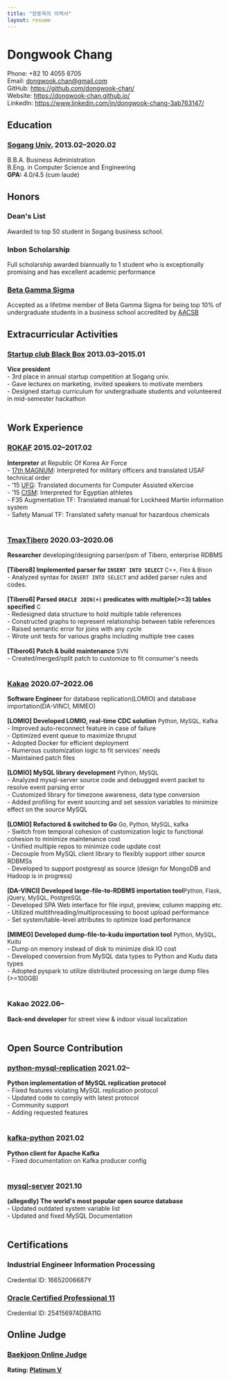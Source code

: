 ```yaml
---
title: "장동욱의 이력서"
layout: resume
---
```


# Dongwook Chang

Phone: +82 10 4055 8705  
Email: dongwook.chan@gmail.com  
GitHub: https://github.com/dongwook-chan/  
Website: https://dongwook-chan.github.io/  
LinkedIn: https://www.linkedin.com/in/dongwook-chang-3ab763147/  

## Education

### **[Sogang Univ.](https://wwwe.sogang.ac.kr/wwwe/index_new.html)** <span>2013.02&ndash;2020.02</span>

B.B.A. Business Administration  
B.Eng. in Computer Science and Engineering  
**GPA:** 4.0/4.5 (cum laude)

## Honors
### **Dean's List**
Awarded to top 50 student in Sogang business school.

### **Inbon Scholarship**
Full scholarship awarded biannually to 1 student who is exceptionally promising and has excellent academic performance 

### **[Beta Gamma Sigma](https://www.betagammasigma.org/about/what-is-bgs)**
Accepted as a lifetime member of Beta Gamma Sigma for being top 10% of undergraduate students in a business school accredited by [AACSB](https://www.betagammasigma.org/mainsitedev/about/affiliations/about-affiliations-aacsb?utm_source=Landing%20Page&utm_medium=Link&utm_campaign=BGS%20Branding&utm_content=AACSB)
<br>
## Extracurricular Activities
### **[Startup club Black Box](https://www.facebook.com/iblackbox/)** <span>2013.03&ndash;2015.01</span>
**Vice president**    
    - 3rd place in annual startup competition at Sogang univ.    
    - Gave lectures on marketing, invited speakers to motivate members    
    - Designed startup curriculum for undergraduate students and volunteered in mid-semester hackathon  
<br>
## Work Experience
### **[ROKAF](https://rokaf.airforce.mil.kr/airforce/398/subview.do)** <span>2015.02&ndash;2017.02</span>  
**Interpreter** at Republic Of Korea Air Force  
    - [17th MAGNUM](https://www.globalsecurity.org/military/facility/cheongju.htm): Interpreted for military officers and translated USAF technical order  
    - '15 [UFG](https://en.wikipedia.org/wiki/Ulchi-Freedom_Guardian): Translated documents for Computer Assisted eXercise  
    - '15 [CISM](https://en.wikipedia.org/wiki/Military_World_Games): Interpreted for Egyptian athletes   
    - F35 Augmentation TF: Translated manual for Lockheed Martin information system  
    - Safety Manual TF: Translated safety manual for hazardous chemicals  
<br>
### **[TmaxTibero](http://www.tmaxsoft.com/products/tibero/)** <span>2020.03&ndash;2020.06</span>
**Researcher** developing/designing parser/psm of Tibero, enterprise RDBMS  
<br>
**[Tibero8] Implemented parser for `INSERT INTO SELECT`** <font size="2">C++, Flex & Bison</font>  
    - Analyzed syntax for `INSERT INTO SELECT` and added parser rules and codes.  
<br>
**[Tibero6] Parsed `ORACLE JOIN(+)` predicates with multiple(>=3) tables specified** <font size="2">C</font>  
    - Redesigned data structure to hold multiple table references    
    - Constructed graphs to represent relationship between table references  
    - Raised semantic error for joins with any cycle  
    - Wrote unit tests for various graphs including multiple tree cases  
<br>
**[Tibero6] Patch & build maintenance** <font size="2">SVN</font>  
    - Created/merged/split patch to customize to fit consumer's needs  
<br>
### **[Kakao](https://www.kakaocorp.com/page/?lang=en)** <span>2020.07&ndash;2022.06</span>
**Software Engineer** for database replication(LOMIO) and database importation(DA-VINCI, MIMEO)  
<br>
**[LOMIO] Developed LOMIO, real-time CDC solution** <font size="2">Python, MySQL, Kafka</font>  
    - Improved auto-reconnect feature in case of failure    
    - Optimized event queue to maximize thruput  
    - Adopted Docker for efficient deployment  
    - Numerous customization logic to fit services' needs  
    - Maintained patch files  
<br>
**[LOMIO] MySQL library development** <font size="2">Python, MySQL</font>  
    - Analyzed mysql-server source code and debugged event packet to resolve event parsing error    
    - Customized library for timezone awareness, data type conversion  
    - Added profiling for event sourcing and set session variables to minimize effect on the source MySQL    
<br>
**[LOMIO] Refactored & switched to Go** <font size="2">Go, Python, MySQL, kafka</font>  
    - Switch from temporal cohesion of customization logic to functional cohesion to minimize maintenance cost  
    - Unified multiple repos to minimize code update cost    
    - Decouple from MySQL client library to flexibly support other source RDBMSs  
    - Developed to support postgresql as source (design for MongoDB and Hadoop is in progress)  
<br>
**[DA-VINCI] Developed large-file-to-RDBMS importation tool**<font size="2">Python, Flask, jQuery, MySQL, PostgreSQL</font>  
    - Developed SPA Web interface for file input, preview, column mapping etc.    
    - Utilized multithreading/multiprocessing to boost upload performance   
    - Set system/table-level attributes to optimize load performance    
<br>
**[MIMEO] Developed dump-file-to-kudu importation tool** <font size="2">Python, MySQL, Kudu</font>  
    - Dump on memory instead of disk to minimize disk IO cost  
    - Developed conversion from MySQL data types to Python and Kudu data types    
    - Adopted pyspark to utilize distributed processing on large dump files (>=100GB)  
<br>
### **Kakao** <span>2022.06&ndash;</span>
**Back-end developer** for street view & indoor visual localization  
<br>
## Open Source Contribution

### **[python-mysql-replication](https://github.com/noplay/python-mysql-replication)** <span>2021.02&ndash;</span>
**Python implementation of MySQL replication protocol**  
    - Fixed features violating MySQL replication protocol  
    - Updated code to comply with latest protocol  
    - Community support  
    - Adding requested features  
<br>
### **[kafka-python](https://github.com/dpkp/kafka-python)** <span>2021.02</span>
**Python client for Apache Kafka**  
    - Fixed documentation on Kafka producer config  
<br>
### **[mysql-server](https://github.com/mysql/mysql-server)** <span>2021.10</span>
**(allegedly) The world's most popular open source database**  
    - Updated outdated system variable list  
    - Updated and fixed MySQL Documentation    
<br>
## Certifications
### **Industrial Engineer Information Processing**
Credential ID: 16652006687Y
<br>
### **[Oracle Certified Professional 11](https://www.credly.com/badges/498fcbba-977d-4edb-a75f-8cf89feac25f/linked_in_profile)**
Credential ID: 254156974DBA11G
<br>
## Online Judge
### **[Baekjoon Online Judge](https://www.acmicpc.net/)**
**Rating: [Platinum V](https://solved.ac/profile/dongwook)**
<br>